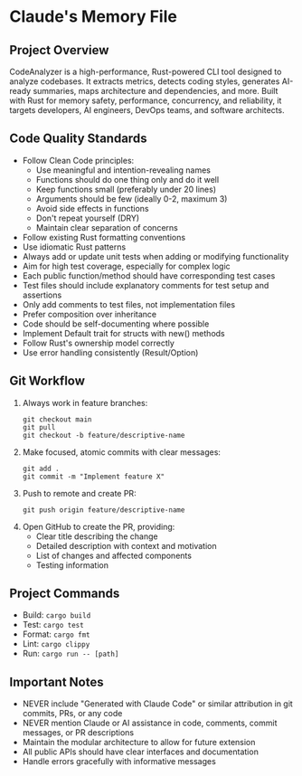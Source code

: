 # Claude's Memory File

## Project Overview
CodeAnalyzer is a high-performance, Rust-powered CLI tool designed to analyze codebases. It extracts metrics, detects coding styles, generates AI-ready summaries, maps architecture and dependencies, and more. Built with Rust for memory safety, performance, concurrency, and reliability, it targets developers, AI engineers, DevOps teams, and software architects.

## Code Quality Standards
- Follow Clean Code principles:
  - Use meaningful and intention-revealing names
  - Functions should do one thing only and do it well
  - Keep functions small (preferably under 20 lines)
  - Arguments should be few (ideally 0-2, maximum 3)
  - Avoid side effects in functions
  - Don't repeat yourself (DRY)
  - Maintain clear separation of concerns
- Follow existing Rust formatting conventions
- Use idiomatic Rust patterns
- Always add or update unit tests when adding or modifying functionality
- Aim for high test coverage, especially for complex logic
- Each public function/method should have corresponding test cases
- Test files should include explanatory comments for test setup and assertions
- Only add comments to test files, not implementation files
- Prefer composition over inheritance
- Code should be self-documenting where possible
- Implement Default trait for structs with new() methods
- Follow Rust's ownership model correctly
- Use error handling consistently (Result/Option)

## Git Workflow
1. Always work in feature branches:
   ```
   git checkout main
   git pull
   git checkout -b feature/descriptive-name
   ```
2. Make focused, atomic commits with clear messages:
   ```
   git add .
   git commit -m "Implement feature X" 
   ```
3. Push to remote and create PR:
   ```
   git push origin feature/descriptive-name
   ```
4. Open GitHub to create the PR, providing:
   - Clear title describing the change
   - Detailed description with context and motivation
   - List of changes and affected components
   - Testing information

## Project Commands
- Build: `cargo build`
- Test: `cargo test`
- Format: `cargo fmt`
- Lint: `cargo clippy`
- Run: `cargo run -- [path]`

## Important Notes
- NEVER include "Generated with Claude Code" or similar attribution in git commits, PRs, or any code
- NEVER mention Claude or AI assistance in code, comments, commit messages, or PR descriptions
- Maintain the modular architecture to allow for future extension
- All public APIs should have clear interfaces and documentation
- Handle errors gracefully with informative messages
